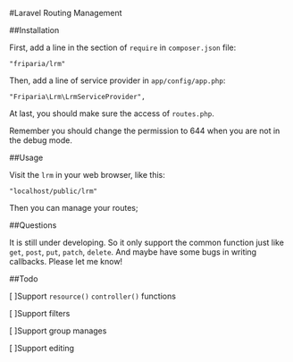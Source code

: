 #Laravel Routing Management

##Installation

First, add a line in the section of `require` in `composer.json` file:

    "friparia/lrm" 

Then, add a line of service provider in `app/config/app.php`:
    
    "Friparia\Lrm\LrmServiceProvider",

At last, you should make sure the access of `routes.php`.

Remember you should change the permission to 644 when you are not in the debug mode.

##Usage

Visit the `lrm` in your web browser, like this:

    "localhost/public/lrm"

Then you can manage your routes;

##Questions

It is still under developing. So it only support the common function just like `get`, `post`, `put`, `patch`, `delete`. And maybe have some bugs in writing callbacks. Please let me know!

##Todo

[ ]Support `resource()` `controller()` functions

[ ]Support filters

[ ]Support group manages

[ ]Support editing

